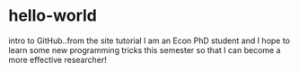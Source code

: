 # hello-world
intro to GitHub..from the site tutorial
I am an Econ PhD student and I hope to learn some new programming tricks this semester so 
that I can become a more effective researcher!
